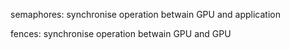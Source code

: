semaphores: synchronise operation betwain GPU and application

fences: synchronise operation betwain GPU and GPU
